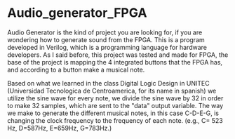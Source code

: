 # Audio_generator_FPGA

Audio Generator is the kind of project you are looking for, if you are wondering how to generate sound from the FPGA. 
This is a program developed in Verilog, which is a programming language for hardware developers. 
As I said before, this project was tested and made for FPGA, the base of the project is mapping the 4 integrated buttons that the FPGA has,
and according to a button make a musical note.

Based on what we learned in the class Digital Logic Design in UNITEC (Universidad Tecnologica de Centroamerica, for its name in spanish) 
we utilize the sine wave for every note, we divide the sine wave by 32 in order to make 32 samples, 
which are sent to the "data" output variable. 
The way we make to generate the different musical notes, in this case C-D-E-G, is changing the clock frequency to the frequency of each 
note. (e.g., C= 523 Hz, D=587Hz, E=659Hz, G=783Hz.)
